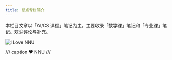 ```yaml
---
title: 绩点专栏简介
---
```


本栏目文章以「AI/CS 课程」笔记为主。主要收录「数学课」笔记和「专业课」笔记。欢迎评论与补充。

![I Love NNU](https://dwj-oss.oss-cn-nanjing.aliyuncs.com/images/202501301807985.png)

/// caption
:heart: NNU
///
